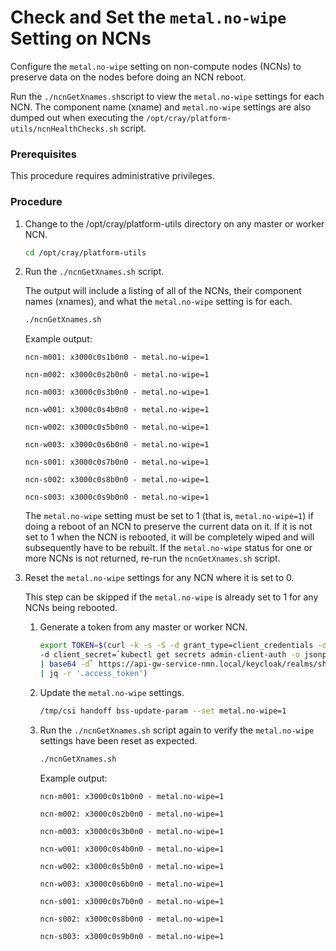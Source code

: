# Check and Set the `metal.no-wipe` Setting on NCNs

Configure the `metal.no-wipe` setting on non-compute nodes \(NCNs\) to preserve data on the nodes before doing an NCN reboot.

Run the `./ncnGetXnames.sh`script to view the `metal.no-wipe` settings for each NCN. The component name (xname) and `metal.no-wipe` settings are also dumped out when executing the `/opt/cray/platform-utils/ncnHealthChecks.sh` script.

### Prerequisites

This procedure requires administrative privileges.

### Procedure

1.  Change to the /opt/cray/platform-utils directory on any master or worker NCN.

    ```bash
    cd /opt/cray/platform-utils
    ```

2.  Run the `./ncnGetXnames.sh` script.

    The output will include a listing of all of the NCNs, their component names (xnames), and what the `metal.no-wipe` setting is for each.

    ```bash
    ./ncnGetXnames.sh
    ```

    Example output:

    ```
    ncn-m001: x3000c0s1b0n0 - metal.no-wipe=1

    ncn-m002: x3000c0s2b0n0 - metal.no-wipe=1

    ncn-m003: x3000c0s3b0n0 - metal.no-wipe=1

    ncn-w001: x3000c0s4b0n0 - metal.no-wipe=1

    ncn-w002: x3000c0s5b0n0 - metal.no-wipe=1

    ncn-w003: x3000c0s6b0n0 - metal.no-wipe=1

    ncn-s001: x3000c0s7b0n0 - metal.no-wipe=1

    ncn-s002: x3000c0s8b0n0 - metal.no-wipe=1

    ncn-s003: x3000c0s9b0n0 - metal.no-wipe=1
    ```

    The `metal.no-wipe` setting must be set to 1 (that is, `metal.no-wipe=1`) if doing a reboot of an NCN to preserve the current data on it. If it is not set to 1 when the NCN is rebooted, it will be completely wiped and will subsequently have to be rebuilt. If the `metal.no-wipe` status for one or more NCNs is not returned, re-run the `ncnGetXnames.sh` script.

3.  Reset the `metal.no-wipe` settings for any NCN where it is set to 0.

    This step can be skipped if the `metal.no-wipe` is already set to 1 for any NCNs being rebooted.

    1.  Generate a token from any master or worker NCN.

        ```bash
        export TOKEN=$(curl -k -s -S -d grant_type=client_credentials -d client_id=admin-client \
        -d client_secret=`kubectl get secrets admin-client-auth -o jsonpath='{.data.client-secret}' \
        | base64 -d` https://api-gw-service-nmn.local/keycloak/realms/shasta/protocol/openid-connect/token \
        | jq -r '.access_token')
        ```

    2.  Update the `metal.no-wipe` settings.

        ```bash
        /tmp/csi handoff bss-update-param --set metal.no-wipe=1
        ```

    3.  Run the `./ncnGetXnames.sh` script again to verify the `metal.no-wipe` settings have been reset as expected.

        ```bash
        ./ncnGetXnames.sh
        ```

        Example output:

        ```
        ncn-m001: x3000c0s1b0n0 - metal.no-wipe=1

        ncn-m002: x3000c0s2b0n0 - metal.no-wipe=1

        ncn-m003: x3000c0s3b0n0 - metal.no-wipe=1

        ncn-w001: x3000c0s4b0n0 - metal.no-wipe=1

        ncn-w002: x3000c0s5b0n0 - metal.no-wipe=1

        ncn-w003: x3000c0s6b0n0 - metal.no-wipe=1

        ncn-s001: x3000c0s7b0n0 - metal.no-wipe=1

        ncn-s002: x3000c0s8b0n0 - metal.no-wipe=1

        ncn-s003: x3000c0s9b0n0 - metal.no-wipe=1
        ```

